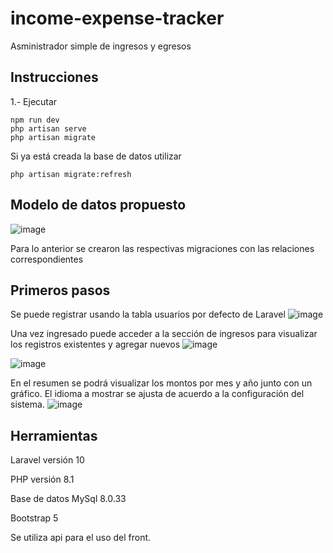 # income-expense-tracker
Asministrador simple de ingresos y egresos

## Instrucciones

1.- Ejecutar 
```
npm run dev
php artisan serve
php artisan migrate
```

Si ya está creada la base de datos utilizar
```
php artisan migrate:refresh
```


## Modelo de datos propuesto
![image](https://github.com/JaimeGDH/income-expense-tracker/assets/13523127/ee345252-b224-44f9-aad4-7a1e9aca79f8)

Para lo anterior se crearon las respectivas migraciones con las relaciones correspondientes

## Primeros pasos
Se puede registrar usando la tabla usuarios por defecto de Laravel
![image](https://github.com/JaimeGDH/income-expense-tracker/assets/13523127/43a835bb-4f7e-44c3-83e0-37e08a219bd0)

Una vez ingresado puede acceder a la sección de ingresos para visualizar los registros existentes y agregar nuevos
![image](https://github.com/JaimeGDH/income-expense-tracker/assets/13523127/aa77ee96-9cb9-4654-a5e9-7f87c127a29c)

![image](https://github.com/JaimeGDH/income-expense-tracker/assets/13523127/7e28d550-e53e-4ec0-a298-b499528f5b79)

En el resumen se podrá visualizar los montos por mes y año junto con un gráfico.
El idioma a mostrar se ajusta de acuerdo a la configuración del sistema.
![image](https://github.com/JaimeGDH/income-expense-tracker/assets/13523127/82a2a66d-1ceb-48b8-bad5-acb81efd6046)

## Herramientas
Laravel versión 10

PHP versión 8.1

Base de datos MySql 8.0.33

Bootstrap 5


Se utiliza api para el uso del front.
